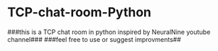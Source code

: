 # TCP-chat-room-Python

###this is a TCP chat room in python inspired by NeuralNine youtube channel###
###feel free to use or suggest improvments##
